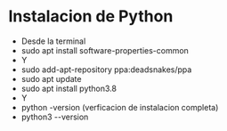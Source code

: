 # Instalacion de Python
* Desde la terminal
* sudo apt install software-properties-common
* Y
* sudo add-apt-repository ppa:deadsnakes/ppa
* sudo apt update
* sudo apt install python3.8 
* Y
* python -version (verficacion de instalacion completa)
* python3 --version